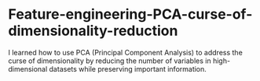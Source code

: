 # Feature-engineering-PCA-curse-of-dimensionality-reduction
I learned how to use PCA (Principal Component Analysis) to address the curse of dimensionality by reducing the number of variables in high-dimensional datasets while preserving important information.
